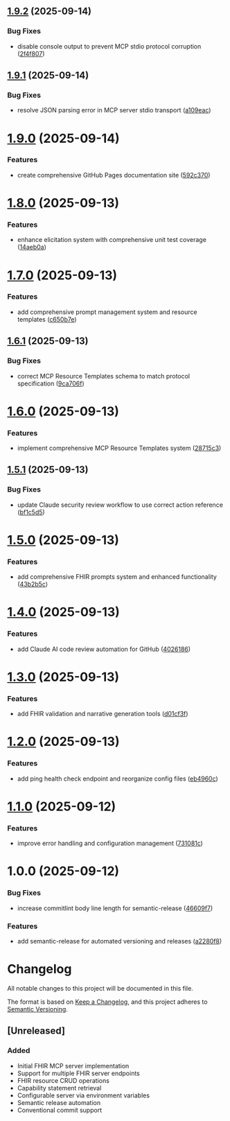 ## [1.9.2](https://github.com/martijn-on-fhir/fhir-mcp/compare/v1.9.1...v1.9.2) (2025-09-14)


### Bug Fixes

* disable console output to prevent MCP stdio protocol corruption ([2f4f807](https://github.com/martijn-on-fhir/fhir-mcp/commit/2f4f8073727e533f363b4212dd549fd98064bc19))

## [1.9.1](https://github.com/martijn-on-fhir/fhir-mcp/compare/v1.9.0...v1.9.1) (2025-09-14)


### Bug Fixes

* resolve JSON parsing error in MCP server stdio transport ([a109eac](https://github.com/martijn-on-fhir/fhir-mcp/commit/a109eace2d76541b67b9b74d7d7f2fa3639ea8e5))

# [1.9.0](https://github.com/martijn-on-fhir/fhir-mcp/compare/v1.8.0...v1.9.0) (2025-09-14)


### Features

* create comprehensive GitHub Pages documentation site ([592c370](https://github.com/martijn-on-fhir/fhir-mcp/commit/592c3707cd7145a909db53869c7282f288921b4d))

# [1.8.0](https://github.com/martijn-on-fhir/fhir-mcp/compare/v1.7.0...v1.8.0) (2025-09-13)


### Features

* enhance elicitation system with comprehensive unit test coverage ([14aeb0a](https://github.com/martijn-on-fhir/fhir-mcp/commit/14aeb0a200003d7c20744d8f63d8fb2f158109bf))

# [1.7.0](https://github.com/martijn-on-fhir/fhir-mcp/compare/v1.6.1...v1.7.0) (2025-09-13)


### Features

* add comprehensive prompt management system and resource templates ([c650b7e](https://github.com/martijn-on-fhir/fhir-mcp/commit/c650b7ede883200a79f1b2f8a1066823ce783e58))

## [1.6.1](https://github.com/martijn-on-fhir/fhir-mcp/compare/v1.6.0...v1.6.1) (2025-09-13)


### Bug Fixes

* correct MCP Resource Templates schema to match protocol specification ([9ca706f](https://github.com/martijn-on-fhir/fhir-mcp/commit/9ca706f28a8fb944d6922cd87a0c7dc46b310d68))

# [1.6.0](https://github.com/martijn-on-fhir/fhir-mcp/compare/v1.5.1...v1.6.0) (2025-09-13)


### Features

* implement comprehensive MCP Resource Templates system ([28715c3](https://github.com/martijn-on-fhir/fhir-mcp/commit/28715c3653075b58ed4b1bf8652451426722e251))

## [1.5.1](https://github.com/martijn-on-fhir/fhir-mcp/compare/v1.5.0...v1.5.1) (2025-09-13)


### Bug Fixes

* update Claude security review workflow to use correct action reference ([bf1c5d5](https://github.com/martijn-on-fhir/fhir-mcp/commit/bf1c5d588b5001f5a0a7c7a3e3e8027f613378ba))

# [1.5.0](https://github.com/martijn-on-fhir/fhir-mcp/compare/v1.4.0...v1.5.0) (2025-09-13)


### Features

* add comprehensive FHIR prompts system and enhanced functionality ([43b2b5c](https://github.com/martijn-on-fhir/fhir-mcp/commit/43b2b5c4d6cc724c41b4b00ab0aac47d7d6207c6))

# [1.4.0](https://github.com/martijn-on-fhir/fhir-mcp/compare/v1.3.0...v1.4.0) (2025-09-13)


### Features

* add Claude AI code review automation for GitHub ([4026186](https://github.com/martijn-on-fhir/fhir-mcp/commit/402618651cf40e42f0691ef68ac197ae82fefe2c))

# [1.3.0](https://github.com/martijn-on-fhir/fhir-mcp/compare/v1.2.0...v1.3.0) (2025-09-13)


### Features

* add FHIR validation and narrative generation tools ([d01cf3f](https://github.com/martijn-on-fhir/fhir-mcp/commit/d01cf3fa0994538b0f163abefc24649a218e1c33))

# [1.2.0](https://github.com/martijn-on-fhir/fhir-mcp/compare/v1.1.0...v1.2.0) (2025-09-13)


### Features

* add ping health check endpoint and reorganize config files ([eb4960c](https://github.com/martijn-on-fhir/fhir-mcp/commit/eb4960ca10dde388422558356d4e64c0638d8177))

# [1.1.0](https://github.com/martijn-on-fhir/fhir-mcp/compare/v1.0.0...v1.1.0) (2025-09-12)


### Features

* improve error handling and configuration management ([731081c](https://github.com/martijn-on-fhir/fhir-mcp/commit/731081c3c8d0e198b08318b0111d4c938dbd1617))

# 1.0.0 (2025-09-12)


### Bug Fixes

* increase commitlint body line length for semantic-release ([46609f7](https://github.com/martijn-on-fhir/fhir-mcp/commit/46609f7c1494c0fb3b832536e07eaf7137a24bd2))


### Features

* add semantic-release for automated versioning and releases ([a2280f8](https://github.com/martijn-on-fhir/fhir-mcp/commit/a2280f84b23a4be4a70363ddb354959455d244c3))

# Changelog

All notable changes to this project will be documented in this file.

The format is based on [Keep a Changelog](https://keepachangelog.com/en/1.0.0/),
and this project adheres to [Semantic Versioning](https://semver.org/spec/v2.0.0.html).

## [Unreleased]

### Added
- Initial FHIR MCP server implementation
- Support for multiple FHIR server endpoints
- FHIR resource CRUD operations
- Capability statement retrieval
- Configurable server via environment variables
- Semantic release automation
- Conventional commit support
